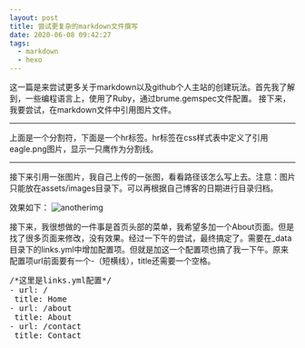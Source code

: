 ```yaml
---
layout: post
title: 尝试更复杂的markdown文件撰写
date: 2020-06-08 09:42:27
tags:
  - markdown
  - hexo
---
```


这一篇是来尝试更多关于markdown以及github个人主站的创建玩法。首先我了解到，一些编程语言上，使用了Ruby，通过brume.gemspec文件配置。
接下来，我要尝试，在markdown文件中引用图片文件。

<!--more-->
---

上面是一个分割符，下面是一个hr标签。hr标签在css样式表中定义了引用eagle.png图片，显示一只鹰作为分割线。

<hr>

接下来引用一张图片，我自己上传的一张图，看看路径该怎么写上去。注意：图片只能放在assets/images目录下。可以再根据自己博客的日期进行目录归档。

效果如下：
<img src="../assets/images/20200608/avatar2.png" alt="anotherimg"/>

接下来，我很想做的一件事是首页头部的菜单，我希望多加一个About页面。但是找了很多页面来修改，没有效果。经过一下午的尝试，最终搞定了。需要在_data目录下的links.yml中增加配置项。但就是加这一个配置项也搞了我一下午。原来配置项url前面要有一个-（短横线），title还需要一个空格。

<div class="highlight">
<pre>
<span class="cm">/*</span>这里是links.yml配置<span class="cm">*/</span>
<span class="k">-</span><span class="class"> url: /</span>
<span class="class"> title: Home</span>
<span class="k">-</span><span class="class"> url: /about</span>
<span class="class"> title: About</span>
<span class="k">-</span><span class="class"> url: /contact</span>
<span class="class"> title: Contact</span>
</pre>
</div>